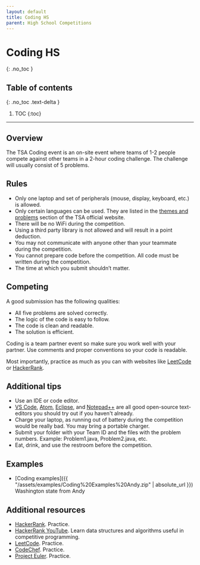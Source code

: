 ```yaml
---
layout: default
title: Coding HS
parent: High School Competitions
---
```


# Coding HS
{: .no_toc }

## Table of contents
{: .no_toc .text-delta }

1. TOC
{:toc}

---

## Overview

The TSA Coding event is an on-site event where teams of 1-2 people compete against other teams in a 2-hour coding challenge. The challenge will usually consist of 5 problems.

## Rules

- Only one laptop and set of peripherals (mouse, display, keyboard, etc.) is allowed.
- Only certain languages can be used. They are listed in the [themes and problems](https://tsaweb.org/competitions-programs/tsa/themes-problems) section of the TSA official website.
- There will be no WiFi during the competition.
- Using a third party library is not allowed and will result in a point deduction.
- You may not communicate with anyone other than your teammate during the competition.
- You cannot prepare code before the competition. All code must be written during the competition.
- The time at which you submit shouldn’t matter.

## Competing

A good submission has the following qualities:

- All five problems are solved correctly.
- The logic of the code is easy to follow.
- The code is clean and readable.
- The solution is efficient.

Coding is a team partner event so make sure you work well with your partner. Use comments and proper conventions so your code is readable.

Most importantly, practice as much as you can with websites like [LeetCode](https://leetcode.com/) or [HackerRank](https://www.hackerrank.com/).

## Additional tips

- Use an IDE or code editor.
- [VS Code](https://code.visualstudio.com/), [Atom](https://atom.io/), [Eclipse](https://www.eclipse.org/), and [Notepad++](https://notepad-plus-plus.org/) are all good open-source text-editors you should try out if you haven't already.
- Charge your laptop, as running out of battery during the competition would be really bad. You may bring a portable charger.
- Submit your folder with your Team ID and the files with the problem numbers. Example: Problem1.java, Problem2.java, etc.
- Eat, drink, and use the restroom before the competition.

## Examples

- [Coding examples]({{ "/assets/examples/Coding%20Examples%20Andy.zip" | absolute_url }}) Washington state from Andy

## Additional resources

- [HackerRank](https://www.hackerrank.com/). Practice.
- [HackerRank YouTube](https://www.youtube.com/channel/UCOf7UPMHBjAavgD0Qw5q5ww). Learn data structures and algorithms useful in competitive programming.
- [LeetCode](https://leetcode.com/). Practice.
- [CodeChef](https://www.codechef.com/). Practice.
- [Project Euler](https://projecteuler.net/). Practice.
